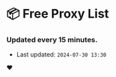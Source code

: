 # :package: Free Proxy List
### Updated every 15 minutes.

- Last updated: `2024-07-30 13:30`

:heart:
